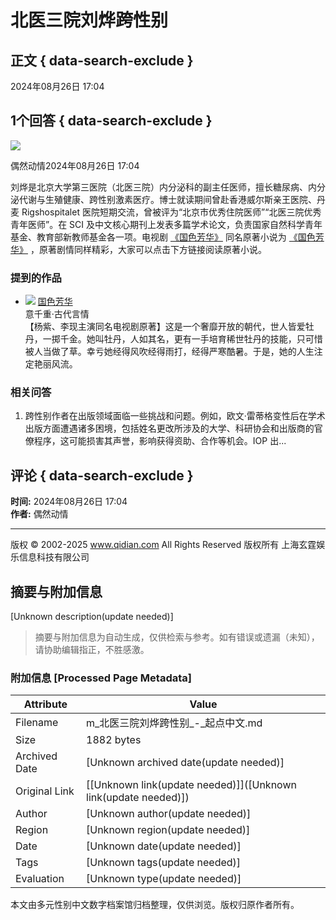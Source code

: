 # 北医三院刘烨跨性别

## 正文 { data-search-exclude }


2024年08月26日 17:04

## 1个回答 { data-search-exclude }

![](https://facepic.qidian.com/qd_face/349573/284/100)

偶然动情2024年08月26日 17:04

刘烨是北京大学第三医院（北医三院）内分泌科的副主任医师，擅长糖尿病、内分泌代谢与生殖健康、跨性别激素医疗。博士就读期间曾赴香港威尔斯亲王医院、丹麦 Rigshospitalet 医院短期交流，曾被评为“北京市优秀住院医师”“北医三院优秀青年医师”。在 SCI 及中文核心期刊上发表多篇学术论文，负责国家自然科学青年基金、教育部新教师基金各一项。电视剧 [《国色芳华》](/book/1911369/) 同名原著小说为 [《国色芳华》](/book/1911369/) ，原著剧情同样精彩，大家可以点击下方链接阅读原著小说。

### 提到的作品

- ![](//bookcover.yuewen.com/qdbimg/349573/1911369/180) [国色芳华](https://www.qdmm.com/book/1911369/)  
  意千重·古代言情  
  【杨紫、李现主演同名电视剧原著】这是一个奢靡开放的朝代，世人皆爱牡丹，一掷千金。她叫牡丹，人如其名，更有一手培育稀世牡丹的技能，只可惜被人当做了草。幸亏她经得风吹经得雨打，经得严寒酷暑。于是，她的人生注定艳丽风流。

### 相关问答

1. 跨性别作者在出版领域面临一些挑战和问题。例如，欧文·雷蒂格变性后在学术出版方面遭遇诸多困境，包括姓名更改所涉及的大学、科研协会和出版商的官僚程序，这可能损害其声誉，影响获得资助、合作等机会。IOP 出...

## 评论 { data-search-exclude }

**时间:** 2024年08月26日 17:04  
**作者:** 偶然动情

---

版权 © 2002-2025 www.qidian.com All Rights Reserved 版权所有 上海玄霆娱乐信息科技有限公司
<!-- tcd_original_link https://m.qidian.com/ask/qurxaamiqgt -->


## 摘要与附加信息

<!-- tcd_abstract -->
[Unknown description(update needed)]
<!-- tcd_abstract_end -->

> 摘要与附加信息为自动生成，仅供检索与参考。如有错误或遗漏（未知），请协助编辑指正，不胜感激。

### 附加信息 [Processed Page Metadata]

| Attribute       | Value                                  |
|-----------------|----------------------------------------|
| Filename        | m_北医三院刘烨跨性别_-_起点中文.md                             |
| Size            | 1882 bytes                           |
| Archived Date   | [Unknown archived date(update needed)]                             |
| Original Link   | [[Unknown link(update needed)]]([Unknown link(update needed)])                       |
| Author          | [Unknown author(update needed)]                               |
| Region          | [Unknown region(update needed)]                               |
| Date            | [Unknown date(update needed)]                                 |
| Tags            | [Unknown tags(update needed)]                                 |
| Evaluation            | [Unknown type(update needed)]                                 |
<!-- tcd_table_end -->

本文由多元性别中文数字档案馆归档整理，仅供浏览。版权归原作者所有。
